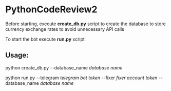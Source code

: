 # PythonCodeReview2

Before starting, execute **create_db.py** script to create the database to store currency exchange rates to avoid unnecessary API calls

To start the bot execute **run.py** script

## Usage:

python create_db.py --database_name *database name* 

python run.py --telegram *telegram bot token* --fixer *fixer account token* --database_name *database name*

